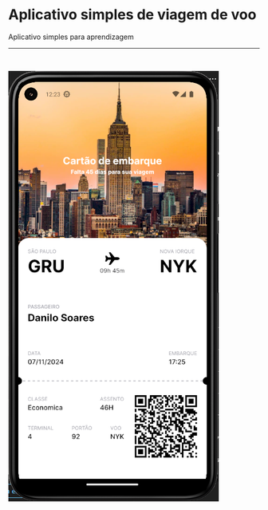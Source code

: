 # Aplicativo simples de viagem de voo

Aplicativo simples para aprendizagem

<hr>
<br>

![Tela do APP](src/app/assets/images/printScreen.png)
